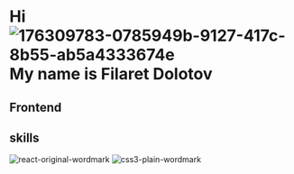 # Hi   ![176309783-0785949b-9127-417c-8b55-ab5a4333674e](https://user-images.githubusercontent.com/97385029/236337276-219b9071-0e86-4554-b623-58ddef8a7494.gif) My name is Filaret Dolotov
 
## Frontend

## skills

![react-original-wordmark](https://user-images.githubusercontent.com/97385029/236343823-3b36dab1-4f26-49dc-a45a-5ee21e51c285.svg)
![css3-plain-wordmark](https://user-images.githubusercontent.com/97385029/236343849-7461e23e-c940-4044-883b-c007fbba3aab.svg)


<!--
**dolotov-fil/dolotov-fil** is a ✨ _special_ ✨ repository because its `README.md` (this file) appears on your GitHub profile.

Here are some ideas to get you started:

- 🔭 I’m currently working on ...
- 🌱 I’m currently learning ...
- 👯 I’m looking to collaborate on ...
- 🤔 I’m looking for help with ...
- 💬 Ask me about ...
- 📫 How to reach me: ...
- 😄 Pronouns: ...
- ⚡ Fun fact: ...
-->
